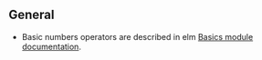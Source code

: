 ## General

- Basic numbers operators are described in elm [Basics module documentation][basics-doc].

[basics-doc]: https://package.elm-lang.org/packages/elm/core/latest/Basics#Int
